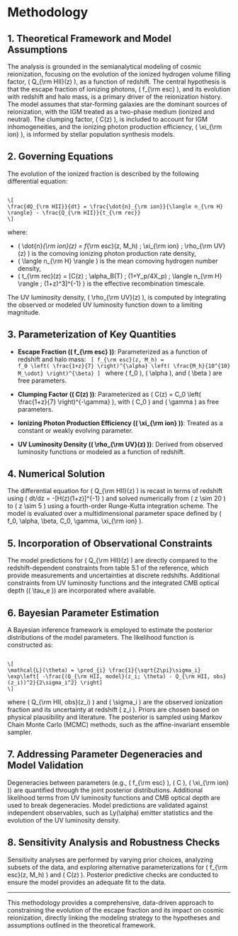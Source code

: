<!-- filename: full_methodology.md -->

# Methodology

## 1. Theoretical Framework and Model Assumptions

The analysis is grounded in the semianalytical modeling of cosmic reionization, focusing on the evolution of the ionized hydrogen volume filling factor, \( Q_{\rm HII}(z) \), as a function of redshift. The central hypothesis is that the escape fraction of ionizing photons, \( f_{\rm esc} \), and its evolution with redshift and halo mass, is a primary driver of the reionization history. The model assumes that star-forming galaxies are the dominant sources of reionization, with the IGM treated as a two-phase medium (ionized and neutral). The clumping factor, \( C(z) \), is included to account for IGM inhomogeneities, and the ionizing photon production efficiency, \( \xi_{\rm ion} \), is informed by stellar population synthesis models.

## 2. Governing Equations

The evolution of the ionized fraction is described by the following differential equation:

<code>
\[
\frac{dQ_{\rm HII}}{dt} = \frac{\dot{n}_{\rm ion}}{\langle n_{\rm H} \rangle} - \frac{Q_{\rm HII}}{t_{\rm rec}}
\]
</code>

where:
- \( \dot{n}_{\rm ion}(z) = f_{\rm esc}(z, M_h) \; \xi_{\rm ion} \; \rho_{\rm UV}(z) \) is the comoving ionizing photon production rate density,
- \( \langle n_{\rm H} \rangle \) is the mean comoving hydrogen number density,
- \( t_{\rm rec}(z) = [C(z) \; \alpha_B(T) \; (1+Y_p/4X_p) \; \langle n_{\rm H} \rangle \; (1+z)^3]^{-1} \) is the effective recombination timescale.

The UV luminosity density, \( \rho_{\rm UV}(z) \), is computed by integrating the observed or modeled UV luminosity function down to a limiting magnitude.

## 3. Parameterization of Key Quantities

- **Escape Fraction (\( f_{\rm esc} \))**: Parameterized as a function of redshift and halo mass:
  <code>
  \[
  f_{\rm esc}(z, M_h) = f_0 \left( \frac{1+z}{7} \right)^{\alpha} \left( \frac{M_h}{10^{10} M_\odot} \right)^{\beta}
  \]
  </code>
  where \( f_0 \), \( \alpha \), and \( \beta \) are free parameters.

- **Clumping Factor (\( C(z) \))**: Parameterized as \( C(z) = C_0 \left( \frac{1+z}{7} \right)^{-\gamma} \), with \( C_0 \) and \( \gamma \) as free parameters.

- **Ionizing Photon Production Efficiency (\( \xi_{\rm ion} \))**: Treated as a constant or weakly evolving parameter.

- **UV Luminosity Density (\( \rho_{\rm UV}(z) \))**: Derived from observed luminosity functions or modeled as a function of redshift.

## 4. Numerical Solution

The differential equation for \( Q_{\rm HII}(z) \) is recast in terms of redshift using \( dt/dz = -[H(z)(1+z)]^{-1} \) and solved numerically from \( z \sim 20 \) to \( z \sim 5 \) using a fourth-order Runge-Kutta integration scheme. The model is evaluated over a multidimensional parameter space defined by \( f_0, \alpha, \beta, C_0, \gamma, \xi_{\rm ion} \).

## 5. Incorporation of Observational Constraints

The model predictions for \( Q_{\rm HII}(z) \) are directly compared to the redshift-dependent constraints from table 5.1 of the reference, which provide measurements and uncertainties at discrete redshifts. Additional constraints from UV luminosity functions and the integrated CMB optical depth (\( \tau_e \)) are incorporated where available.

## 6. Bayesian Parameter Estimation

A Bayesian inference framework is employed to estimate the posterior distributions of the model parameters. The likelihood function is constructed as:

<code>
\[
\mathcal{L}(\theta) = \prod_{i} \frac{1}{\sqrt{2\pi}\sigma_i} \exp\left[ -\frac{(Q_{\rm HII, model}(z_i; \theta) - Q_{\rm HII, obs}(z_i))^2}{2\sigma_i^2} \right]
\]
</code>

where \( Q_{\rm HII, obs}(z_i) \) and \( \sigma_i \) are the observed ionization fraction and its uncertainty at redshift \( z_i \). Priors are chosen based on physical plausibility and literature. The posterior is sampled using Markov Chain Monte Carlo (MCMC) methods, such as the affine-invariant ensemble sampler.

## 7. Addressing Parameter Degeneracies and Model Validation

Degeneracies between parameters (e.g., \( f_{\rm esc} \), \( C \), \( \xi_{\rm ion} \)) are quantified through the joint posterior distributions. Additional likelihood terms from UV luminosity functions and CMB optical depth are used to break degeneracies. Model predictions are validated against independent observables, such as Ly\(\alpha\) emitter statistics and the evolution of the UV luminosity density.

## 8. Sensitivity Analysis and Robustness Checks

Sensitivity analyses are performed by varying prior choices, analyzing subsets of the data, and exploring alternative parameterizations for \( f_{\rm esc}(z, M_h) \) and \( C(z) \). Posterior predictive checks are conducted to ensure the model provides an adequate fit to the data.

---

This methodology provides a comprehensive, data-driven approach to constraining the evolution of the escape fraction and its impact on cosmic reionization, directly linking the modeling strategy to the hypotheses and assumptions outlined in the theoretical framework.